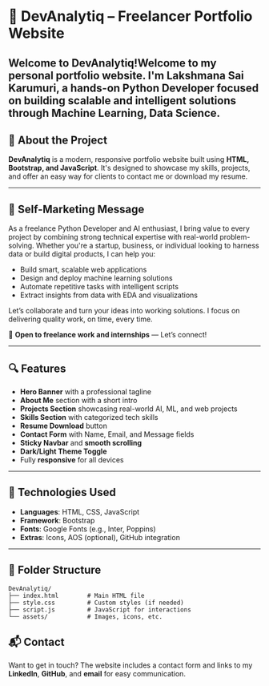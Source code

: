# 💼 DevAnalytiq – Freelancer Portfolio Website

Welcome to DevAnalytiq!Welcome to my personal portfolio website. I'm Lakshmana Sai Karumuri, a hands-on Python Developer focused on building scalable and intelligent solutions through Machine Learning, Data Science.
---

## 🚀 About the Project

**DevAnalytiq** is a modern, responsive portfolio website built using **HTML, Bootstrap, and JavaScript**. It's designed to showcase my skills, projects, and offer an easy way for clients to contact me or download my resume.

---

## 🎯 Self-Marketing Message

As a freelance Python Developer and AI enthusiast, I bring value to every project by combining strong technical expertise with real-world problem-solving. Whether you're a startup, business, or individual looking to harness data or build digital products, I can help you:

* Build smart, scalable web applications
* Design and deploy machine learning solutions
* Automate repetitive tasks with intelligent scripts
* Extract insights from data with EDA and visualizations

Let’s collaborate and turn your ideas into working solutions. I focus on delivering quality work, on time, every time.

📨 **Open to freelance work and internships** — Let’s connect!

---

## 🔍 Features

* **Hero Banner** with a professional tagline
* **About Me** section with a short intro
* **Projects Section** showcasing real-world AI, ML, and web projects
* **Skills Section** with categorized tech skills
* **Resume Download** button
* **Contact Form** with Name, Email, and Message fields
* **Sticky Navbar** and **smooth scrolling**
* **Dark/Light Theme Toggle**
* Fully **responsive** for all devices

---

## 🧠 Technologies Used

* **Languages**: HTML, CSS, JavaScript
* **Framework**: Bootstrap
* **Fonts**: Google Fonts (e.g., Inter, Poppins)
* **Extras**: Icons, AOS (optional), GitHub integration

---

## 📂 Folder Structure

```
DevAnalytiq/
├── index.html        # Main HTML file
├── style.css         # Custom styles (if needed)
├── script.js         # JavaScript for interactions
└── assets/           # Images, icons, etc.
```



## 📬 Contact

Want to get in touch?
The website includes a contact form and links to my **LinkedIn**, **GitHub**, and **email** for easy communication.


